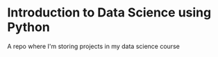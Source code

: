 # Introduction to Data Science using Python
A repo where I'm storing projects in my data science course
